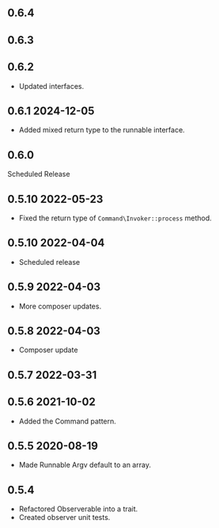 ## 0.6.4

## 0.6.3

## 0.6.2
* Updated interfaces.

## 0.6.1 2024-12-05
* Added mixed return type to the runnable interface.

## 0.6.0

Scheduled Release

## 0.5.10 2022-05-23
* Fixed the return type of `Command\Invoker::process` method.

## 0.5.10 2022-04-04
* Scheduled release

## 0.5.9 2022-04-03
* More composer updates.

## 0.5.8 2022-04-03
* Composer update

## 0.5.7 2022-03-31

## 0.5.6 2021-10-02
* Added the Command pattern.

## 0.5.5 2020-08-19
* Made Runnable Argv default to an array.

## 0.5.4
* Refactored Observerable into a trait.
* Created observer unit tests.
